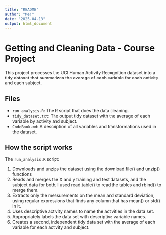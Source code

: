 ```yaml
---
title: "README"
author: "Me!"
date: "2025-04-13"
output: html_document
---
```

# Getting and Cleaning Data - Course Project

This project processes the UCI Human Activity Recognition dataset into a tidy dataset that summarizes the average of each variable for each activity and each subject.

## Files

- `run_analysis.R`: The R script that does the data cleaning.
- `tidy_dataset.txt`: The output tidy dataset with the average of each variable by activity and subject.
- `CodeBook.md`: A description of all variables and transformations used in the dataset.

## How the script works

The `run_analysis.R` script:
1. Downloads and unzips the dataset using the download.file() and unzip() functions
2. Reads and merges the X and y training and test datasets, and the subject data for both. I used read.table() to read the tables and rbind() to merge them.
3. Extracts only the measurements on the mean and standard deviation, using regular expressions that finds any column that has mean() or std() in it.
4. Uses descriptive activity names to name the activities in the data set.
5. Appropriately labels the data set with descriptive variable names.
6. Creates a second, independent tidy data set with the average of each variable for each activity and subject.

